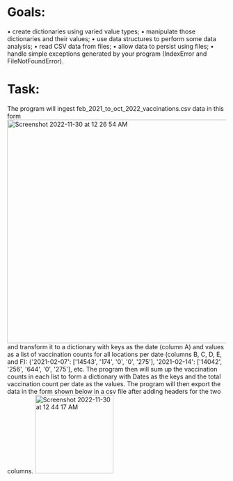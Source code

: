 # Goals:
• create dictionaries using varied value types;
• manipulate those dictionaries and their values;
• use data structures to perform some data analysis;
• read CSV data from files;
• allow data to persist using files;
• handle simple exceptions generated by your program (IndexError and FileNotFoundError).

# Task:
The program will ingest feb_2021_to_oct_2022_vaccinations.csv data in this form
<img width="513" alt="Screenshot 2022-11-30 at 12 26 54 AM" src="https://user-images.githubusercontent.com/119257994/204715449-3f0f81ea-3cd4-40f1-8232-cbc83f703029.png">
and transform it to a dictionary with keys as the date (column A) and values as a list of vaccination counts for all locations per date (columns B, C, D, E, and F): 
{'2021-02-07': ['14543', '174', '0', '0', '275'], '2021-02-14': ['14042', '256', '644', '0', '275'], etc.
The program then will sum up the vaccination counts in each list to form a dictionary with Dates as the keys and the total vaccination count per date as the values. The program will then export the data in the form shown below in a csv file after adding headers for the two columns.
<img width="180" alt="Screenshot 2022-11-30 at 12 44 17 AM" src="https://user-images.githubusercontent.com/119257994/204717268-3319f0a4-45c6-48da-8ad7-7e94ace77453.png">
